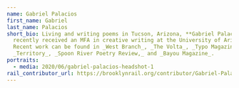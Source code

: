 ```yaml
---
name: Gabriel Palacios
first_name: Gabriel
last_name: Palacios
short_bio: Living and writing poems in Tucson, Arizona, **Gabriel Palacios**
  recently received an MFA in creative writing at the University of Arizona.
  Recent work can be found in _West Branch_, _The Volta_, _Typo Magazine_,
  _Territory_, _Spoon River Poetry Review,_ and _Bayou Magazine_.
portraits:
  - media: 2020/06/gabriel-palacios-headshot-1
rail_contributor_url: https://brooklynrail.org/contributor/Gabriel-Palacios
---
```

